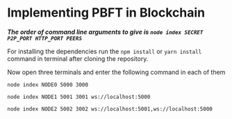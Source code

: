 # Implementing PBFT in Blockchain

_**The order of command line arguments to give is `node index SECRET P2P_PORT HTTP_PORT PEERS`**_

For installing the dependencies run the `npm install` or `yarn install` command in terminal after cloning the repository.

Now open three terminals and enter the following command in each of them

```
node index NODE0 5000 3000
```

```
node index NODE1 5001 3001 ws://localhost:5000
```

```
node index NODE2 5002 3002 ws://localhost:5001,ws://localhost:5000
```

